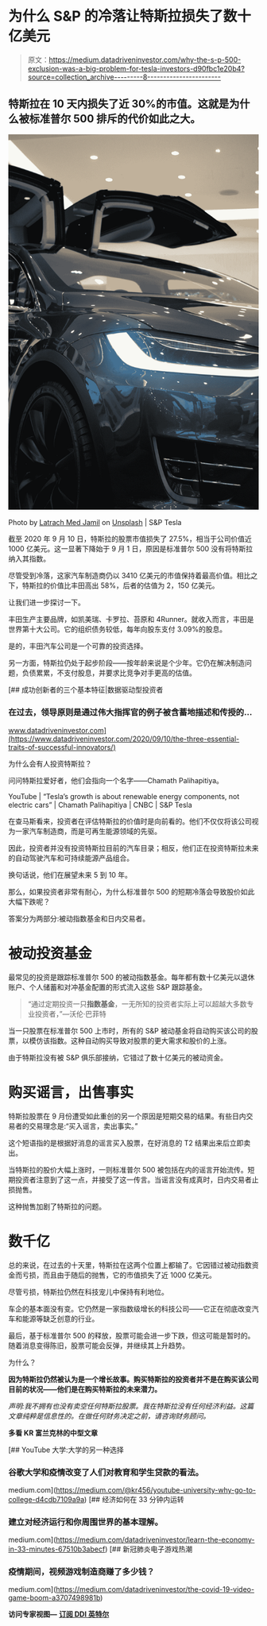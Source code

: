# 为什么 S&P 的冷落让特斯拉损失了数十亿美元

> 原文：<https://medium.datadriveninvestor.com/why-the-s-p-500-exclusion-was-a-big-problem-for-tesla-investors-d90fbc1e20b4?source=collection_archive---------8----------------------->

## 特斯拉在 10 天内损失了近 30%的市值。这就是为什么被标准普尔 500 排斥的代价如此之大。

![](img/af28eabaaa9993c2ba8389a061a7b57b.png)

Photo by [Latrach Med Jamil](https://unsplash.com/@jamillatrach?utm_source=medium&utm_medium=referral) on [Unsplash](https://unsplash.com?utm_source=medium&utm_medium=referral) | S&P Tesla

截至 2020 年 9 月 10 日，特斯拉的股票市值损失了 27.5%，相当于公司价值近 1000 亿美元。这一显著下降始于 9 月 1 日，原因是标准普尔 500 没有将特斯拉纳入其指数。

尽管受到冷落，这家汽车制造商仍以 3410 亿美元的市值保持着最高价值。相比之下，特斯拉的价值比丰田高出 58%，后者的估值为 2，150 亿美元。

让我们进一步探讨一下。

丰田生产主要品牌，如凯美瑞、卡罗拉、苔原和 4Runner。就收入而言，丰田是世界第十大公司。它的组织债务较低，每年向股东支付 3.09%的股息。

是的，丰田汽车公司是一个可靠的投资选择。

另一方面，特斯拉仍处于起步阶段——按年龄来说是个少年。它仍在解决制造问题，负债累累，不支付股息，并要求比竞争对手更高的估值。

[](https://www.datadriveninvestor.com/2020/09/10/the-three-essential-traits-of-successful-innovators/) [## 成功创新者的三个基本特征|数据驱动型投资者

### 在过去，领导原则是通过伟大指挥官的例子被含蓄地描述和传授的…

www.datadriveninvestor.com](https://www.datadriveninvestor.com/2020/09/10/the-three-essential-traits-of-successful-innovators/) 

为什么会有人投资特斯拉？

问问特斯拉爱好者，他们会指向一个名字——Chamath Palihapitiya。

YouTube | “Tesla’s growth is about renewable energy components, not electric cars” | Chamath Palihapitiya | CNBC | S&P Tesla

在查马斯看来，投资者在评估特斯拉的价值时是向前看的。他们不仅仅将该公司视为一家汽车制造商，而是可再生能源领域的先驱。

因此，投资者并没有投资特斯拉目前的汽车目录；相反，他们正在投资特斯拉未来的自动驾驶汽车和可持续能源产品组合。

换句话说，他们在展望未来 5 到 10 年。

那么，如果投资者非常有耐心，为什么标准普尔 500 的短期冷落会导致股价如此大幅下跌呢？

答案分为两部分:被动指数基金和日内交易者。

# 被动投资基金

最常见的投资是跟踪标准普尔 500 的被动指数基金。每年都有数十亿美元以退休账户、个人储蓄和对冲基金配置的形式流入这些 S&P 跟踪基金。

> “通过定期投资一只**指数基金**，一无所知的投资者实际上可以超越大多数专业投资者，”—沃伦·巴菲特

当一只股票在标准普尔 500 上市时，所有的 S&P 被动基金将自动购买该公司的股票，以模仿该指数。这种自动购买导致对股票的更大需求和股价的上涨。

由于特斯拉没有被 S&P 俱乐部接纳，它错过了数十亿美元的被动资金。

# 购买谣言，出售事实

特斯拉股票在 9 月份遭受如此重创的另一个原因是短期交易的结果。有些日内交易者的交易理念是:“买入谣言，卖出事实。”

这个短语指的是根据好消息的谣言买入股票，在好消息的 T2 结果出来后立即卖出。

当特斯拉的股价大幅上涨时，一则标准普尔 500 被包括在内的谣言开始流传。短期投资者注意到了这一点，并接受了这一传言。当谣言没有成真时，日内交易者止损抛售。

这种抛售加剧了特斯拉的问题。

# 数千亿

总的来说，在过去的十天里，特斯拉在这两个位置上都输了。它因错过被动指数资金而亏损，而且由于随后的抛售，它的市值损失了近 1000 亿美元。

尽管亏损，特斯拉仍然在科技宠儿中保持有利地位。

车企的基本面没有变。它仍然是一家指数级增长的科技公司——它正在彻底改变汽车和能源等缺乏创意的行业。

最后，基于标准普尔 500 的释放，股票可能会进一步下跌，但这可能是暂时的。随着消息变得陈旧，股票可能会反弹，并继续其上升趋势。

为什么？

**因为特斯拉仍然被认为是一个增长故事。购买特斯拉的投资者并不是在购买该公司目前的状况——他们是在购买特斯拉的未来潜力。**

*声明:我不拥有也没有卖空任何特斯拉股票。我在特斯拉没有任何经济利益。这篇文章纯粹是信息性的。在做任何财务决定之前，请咨询财务顾问。*

**多看 KR 富兰克林的中型文章**

[](https://medium.com/@kr456/youtube-university-why-go-to-college-d4cdb7109a9a) [## YouTube 大学:大学的另一种选择

### 谷歌大学和疫情改变了人们对教育和学生贷款的看法。

medium.com](https://medium.com/@kr456/youtube-university-why-go-to-college-d4cdb7109a9a) [](https://medium.com/datadriveninvestor/learn-the-economy-in-33-minutes-67510b3abecf) [## 经济如何在 33 分钟内运转

### 建立对经济运行和你周围世界的基本理解。

medium.com](https://medium.com/datadriveninvestor/learn-the-economy-in-33-minutes-67510b3abecf) [](https://medium.com/datadriveninvestor/the-covid-19-video-game-boom-a3707498981b) [## 新冠肺炎电子游戏热潮

### 疫情期间，视频游戏制造商赚了多少钱？

medium.com](https://medium.com/datadriveninvestor/the-covid-19-video-game-boom-a3707498981b) 

**访问专家视图—** [**订阅 DDI 英特尔**](https://datadriveninvestor.com/ddi-intel)